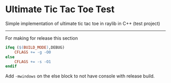 # Ultimate Tic Tac Toe Test

Simple implementation of ultimate tic tac toe in raylib in C++ (test project)

-----

For making for release this section

```makefile
ifeq ($(BUILD_MODE),DEBUG)
    CFLAGS += -g -O0
else
    CFLAGS += -s -O1 
endif
```

Add `-mwindows` on the else block to not have console with release build.

